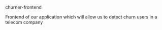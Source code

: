 churner-frontend

Frontend of our application which will allow us to detect churn users in a telecom company